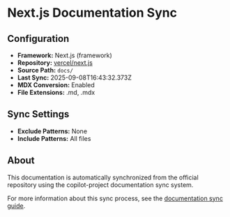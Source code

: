 # Next.js Documentation Sync

## Configuration
- **Framework:** Next.js (framework)
- **Repository:** [vercel/next.js](https://github.com/vercel/next.js)
- **Source Path:** `docs/`
- **Last Sync:** 2025-09-08T16:43:32.373Z
- **MDX Conversion:** Enabled
- **File Extensions:** .md, .mdx

## Sync Settings
- **Exclude Patterns:** None
- **Include Patterns:** All files

## About
This documentation is automatically synchronized from the official repository using the copilot-project documentation sync system.

For more information about this sync process, see the [documentation sync guide](../documentation-sync.md).
